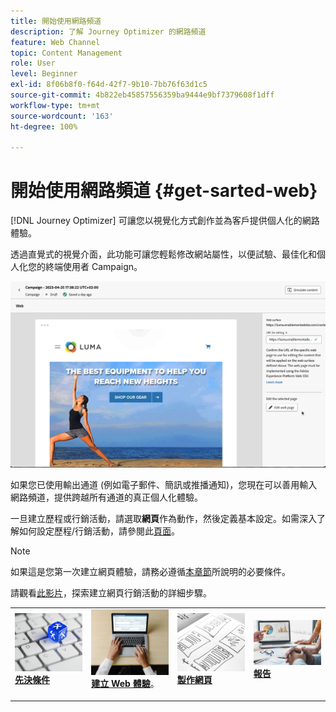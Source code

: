 ```yaml
---
title: 開始使用網路頻道
description: 了解 Journey Optimizer 的網路頻道
feature: Web Channel
topic: Content Management
role: User
level: Beginner
exl-id: 8f06b8f0-f64d-42f7-9b10-7bb76f63d1c5
source-git-commit: 4b822eb45857556359ba9444e9bf7379608f1dff
workflow-type: tm+mt
source-wordcount: '163'
ht-degree: 100%

---
```


# 開始使用網路頻道 {#get-sarted-web}

[!DNL Journey Optimizer] 可讓您以視覺化方式創作並為客戶提供個人化的網路體驗。

透過直覺式的視覺介面，此功能可讓您輕鬆修改網站屬性，以便試驗、最佳化和個人化您的終端使用者 Campaign。

![](../rn/assets/do-not-localize/web-authoring.gif)

如果您已使用輸出通道 (例如電子郵件、簡訊或推播通知)，您現在可以善用輸入網路頻道，提供跨越所有通道的真正個人化體驗。

一旦建立歷程或行銷活動，請選取&#x200B;**網頁**&#x200B;作為動作，然後定義基本設定。如需深入了解如何設定歷程/行銷活動，請參閱此[頁面](create-web.md#create-web-experience)。

>[!NOTE]
>
>如果這是您第一次建立網頁體驗，請務必遵循[本章節](web-prerequisites.md)所說明的必要條件。

請觀看[此影片](create-web.md#video)，探索建立網頁行銷活動的詳細步驟。

<table style="table-layout:fixed"><tr style="border: 0;">
<td>
<a href="web-prerequisites.md">
<img alt="銷售機會" src="../assets/do-not-localize/web-prerequisites.jpg">
</a>
<div><a href="web-prerequisites.md"><strong>先決條件</strong>
</div>
<p>
</td>
<td>
<a href="create-web.md">
<img alt="不頻繁" src="../assets/do-not-localize/web-create.jpg">
</a>
<div>
<a href="create-web.md"><strong>建立 Web 體驗</strong></a>。
</div>
<p></td>
<td>
<a href="web-visual-editor.md">
<img alt="驗證" src="../assets/do-not-localize/web-design.jpg">
</a>
<div>
<a href="web-visual-editor.md"><strong>製作網頁</strong></a>
</div>
<p>
</td>
<td>
<a href="monitor-web-experiences.md">
<img alt="驗證" src="../assets/do-not-localize/web-reporting.jpg">
</a>
<div>
<a href="monitor-web-experiences.md"><strong>報告</strong></a>
</div>
<p>
</td>
</tr></table>


